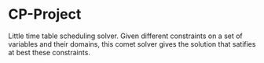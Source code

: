 CP-Project
==========
Little time table scheduling solver.
Given different constraints on a set of variables and their domains, this comet solver gives the solution that satifies at best these constraints.
